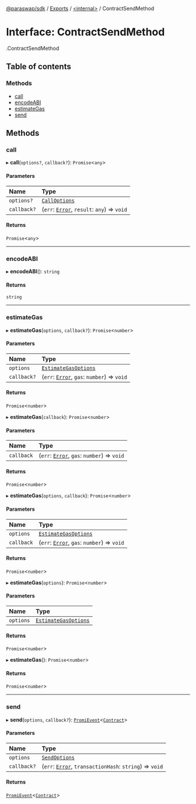 [@paraswap/sdk](../README.md) / [Exports](../modules.md) / [<internal\>](../modules/internal_.md) / ContractSendMethod

# Interface: ContractSendMethod

[<internal>](../modules/internal_.md).ContractSendMethod

## Table of contents

### Methods

- [call](internal_.ContractSendMethod.md#call)
- [encodeABI](internal_.ContractSendMethod.md#encodeabi)
- [estimateGas](internal_.ContractSendMethod.md#estimategas)
- [send](internal_.ContractSendMethod.md#send)

## Methods

### call

▸ **call**(`options?`, `callback?`): `Promise`<`any`\>

#### Parameters

| Name | Type |
| :------ | :------ |
| `options?` | [`CallOptions`](internal_.CallOptions.md) |
| `callback?` | (`err`: [`Error`](../modules/internal_.md#error), `result`: `any`) => `void` |

#### Returns

`Promise`<`any`\>

___

### encodeABI

▸ **encodeABI**(): `string`

#### Returns

`string`

___

### estimateGas

▸ **estimateGas**(`options`, `callback?`): `Promise`<`number`\>

#### Parameters

| Name | Type |
| :------ | :------ |
| `options` | [`EstimateGasOptions`](internal_.EstimateGasOptions.md) |
| `callback?` | (`err`: [`Error`](../modules/internal_.md#error), `gas`: `number`) => `void` |

#### Returns

`Promise`<`number`\>

▸ **estimateGas**(`callback`): `Promise`<`number`\>

#### Parameters

| Name | Type |
| :------ | :------ |
| `callback` | (`err`: [`Error`](../modules/internal_.md#error), `gas`: `number`) => `void` |

#### Returns

`Promise`<`number`\>

▸ **estimateGas**(`options`, `callback`): `Promise`<`number`\>

#### Parameters

| Name | Type |
| :------ | :------ |
| `options` | [`EstimateGasOptions`](internal_.EstimateGasOptions.md) |
| `callback` | (`err`: [`Error`](../modules/internal_.md#error), `gas`: `number`) => `void` |

#### Returns

`Promise`<`number`\>

▸ **estimateGas**(`options`): `Promise`<`number`\>

#### Parameters

| Name | Type |
| :------ | :------ |
| `options` | [`EstimateGasOptions`](internal_.EstimateGasOptions.md) |

#### Returns

`Promise`<`number`\>

▸ **estimateGas**(): `Promise`<`number`\>

#### Returns

`Promise`<`number`\>

___

### send

▸ **send**(`options`, `callback?`): [`PromiEvent`](internal_.PromiEvent.md)<[`Contract`](../classes/internal_.Contract.md)\>

#### Parameters

| Name | Type |
| :------ | :------ |
| `options` | [`SendOptions`](internal_.SendOptions.md) |
| `callback?` | (`err`: [`Error`](../modules/internal_.md#error), `transactionHash`: `string`) => `void` |

#### Returns

[`PromiEvent`](internal_.PromiEvent.md)<[`Contract`](../classes/internal_.Contract.md)\>
